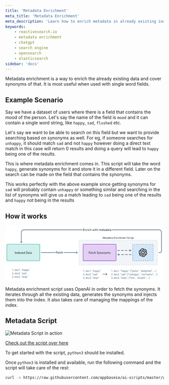 ```yaml
---
title: 'Metadata Enrichment'
meta_title: 'Metadata Enrichment'
meta_description: 'Learn how to enrich metadata in already existing indexes'
keywords:
    - reactivesearch.io
    - metadata enrichment
    - chatgpt
    - search engine
    - opensearch
    - elasticsearch
sidebar: 'docs'
---
```


Metadata enrichment is a way to enrich the already existing data and cover synonyms of that. It is most useful when used with single word fields.

## Example Scenario

Say we have a dataset of users where there is a field that contains the mood of the person. Let's say the name of the field is `mood` and it can contain a single word string, like `happy`, `sad`, `flushed` etc.

Let's say we want to be able to search on this field but we want to provide searching based on synonyms as well. For eg, if someone searches for `unhappy`, it should match `sad` and not `happy` however doing a direct text match in this case will return 0 results and doing a query will lead to `happy` being one of the results.

This is where metadata enrichment comes in. This script will take the word `happy`, generate synonyms for it and store it in a different field. Later on the search can be made on the field that contains the synonyms.

This works perfectly with the above example since getting synonyms for `sad` will probably contain `unhappy` or something similar and searching in the list of synonyms will give us a match leading to `sad` being one of the results and `happy` not being in the results

## How it works

![Metadata enrichment visualized](../../../images/concepts/metadata_enrichment.png "Metadata enrichment visualized")

Metadata enrichment script uses OpenAI in order to fetch the synonyms. It iterates through all the existing data, generates the synonyms and injects them into the index. It also takes care of managing the mappings of the index.

## Metadata Script

![Metadata Script in action]()

[Check out the script over here](https://github.com/appbaseio/ai-scripts/tree/master/metadata)

To get started with the script, `python3` should be installed.

Once `python3` is installed and available, run the following command and the script will take care of the rest:

```sh
curl -s https://raw.githubusercontent.com/appbaseio/ai-scripts/master/get-ai-script.py --output get-ai.py && python3 get-ai.py metadata
```
